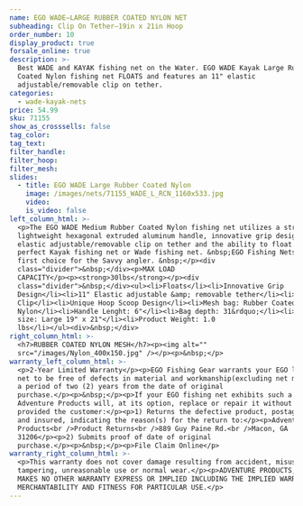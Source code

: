 ```yaml
---
name: EGO WADE—LARGE RUBBER COATED NYLON NET
subheading: Clip On Tether—19in x 21in Hoop
order_number: 10
display_product: true
forsale_online: true
description: >-
  Best WADE and KAYAK fishing net on the Water. EGO WADE Kayak Large Rubber
  Coated Nylon fishing net FLOATS and features an 11" elastic
  adjustable/removable clip on tether.
categories:
  - wade-kayak-nets
price: 54.99
sku: 71155
show_as_crosssells: false
tag_color:
tag_text:
filter_handle:
filter_hoop:
filter_mesh:
slides:
  - title: EGO WADE Large Rubber Coated Nylon
    image: /images/nets/71155_WADE_L_RCN_1160x533.jpg
    video:
    is_video: false
left_column_html: >-
  <p>The EGO WADE Medium Rubber Coated Nylon fishing net utilizes a strong,
  lightweight hexagonal extruded aluminum handle, innovative grip design, an 11"
  elastic adjustable/removable clip on tether and the ability to float. What a
  perfect Kayak fishing net or Wade fishing net. &nbsp;EGO Fishing Nets are the
  first choice for the Savvy angler. &nbsp;</p><div
  class="divider">&nbsp;</div><p>MAX LOAD
  CAPACITY</p><p><strong>30lbs</strong></p><div
  class="divider">&nbsp;</div><ul><li>Floats</li><li>Innovative Grip
  Design</li><li>11" Elastic adjustable &amp; removable tether</li><li>Aluminum
  Clip</li><li>Unique Hoop Scoop Design</li><li>Mesh bag: Rubber Coated
  Nylon</li><li>Handle Lenght: 6"</li><li>Bag depth: 31&rdquo;</li><li>Hoop
  size: Large 19" x 21"</li><li>Product Weight: 1.0
  lbs</li></ul><div>&nbsp;</div>
right_column_html: >-
  <h7>RUBBER COATED NYLON MESH</h7><p><img alt=""
  src="/images/Nylon_400x150.jpg" /></p><p>&nbsp;</p>
warranty_left_column_html: >-
  <p>2-Year Limited Warranty</p><p>EGO Fishing Gear warrants your EGO landing
  net to be free of defects in material and workmanship(excluding net mesh) for
  a period of two (2) years from the date of original
  purchase.</p><p>&nbsp;</p><p>If your EGO fishing net exhibits such a defect,
  Adventure Products will, at its option, replace or repair it without charge,
  provided the customer:</p><p>1) Returns the defective product, postage paid
  and insured, indicating the reason(s) for the return to:</p><p>Adventure
  Products<br />Product Returns<br />889 Guy Paine Rd.<br />Macon, GA
  31206</p><p>2) Submits proof of date of original
  purchase.</p><p>&nbsp;</p><p>File Claim Online</p>
warranty_right_column_html: >-
  <p>This warranty does not cover damage resulting from accident, misuse, abuse,
  tampering, unreasonable use or normal wear.</p><p>ADVENTURE PRODUCTS, INC.
  MAKES NO OTHER WARRANTY EXPRESS OR IMPLIED INCLUDING THE IMPLIED WARRANTIES OF
  MERCHANTABILITY AND FITNESS FOR PARTICULAR USE.</p>
---
```

